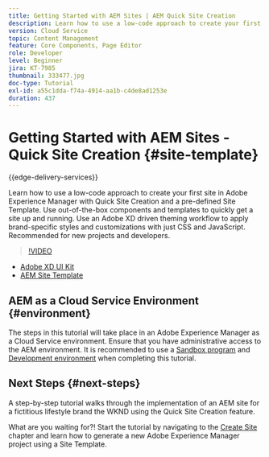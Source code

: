 ```yaml
---
title: Getting Started with AEM Sites | AEM Quick Site Creation
description: Learn how to use a low-code approach to create your first site in Adobe Experience Manager with Quick Site Creation and a pre-defined Site Template. Use out-of-the-box components and templates to quickly get a site up and running. Use an Adobe XD driven theming workflow to apply brand-specific styles and customizations with just CSS and JavaScript. Recommendeded for new projects and developers.
version: Cloud Service
topic: Content Management
feature: Core Components, Page Editor
role: Developer
level: Beginner
jira: KT-7985
thumbnail: 333477.jpg
doc-type: Tutorial
exl-id: a55c1dda-f74a-4914-aa1b-c4de8ad1253e
duration: 437
---
```

# Getting Started with AEM Sites - Quick Site Creation {#site-template}

{{edge-delivery-services}}

Learn how to use a low-code approach to create your first site in Adobe Experience Manager with Quick Site Creation and a pre-defined Site Template. Use out-of-the-box components and templates to quickly get a site up and running. Use an Adobe XD driven theming workflow to apply brand-specific styles and customizations with just CSS and JavaScript. Recommended for new projects and developers.

>[!VIDEO](https://video.tv.adobe.com/v/333477?quality=12&learn=on)

* [Adobe XD UI Kit](https://github.com/adobe/aem-site-template-basic/blob/main/files/wireframe.xd)
* [AEM Site Template](https://github.com/adobe/aem-site-template-basic)

## AEM as a Cloud Service Environment {#environment}

The steps in this tutorial will take place in an Adobe Experience Manager as a Cloud Service environment. Ensure that you have administrative access to the AEM environment. It is recommended to use a [Sandbox program](https://experienceleague.adobe.com/docs/experience-manager-cloud-service/onboarding/getting-access/sandbox-programs/introduction-sandbox-programs.html) and [Development environment](https://experienceleague.adobe.com/docs/experience-manager-cloud-service/implementing/using-cloud-manager/manage-environments.html) when completing this tutorial.

## Next Steps {#next-steps}

A step-by-step tutorial walks through the implementation of an AEM site for a fictitious lifestyle brand the WKND using the Quick Site Creation feature.

What are you waiting for?! Start the tutorial by navigating to the [Create Site](create-site.md) chapter and learn how to generate a new Adobe Experience Manager project using a Site Template.
